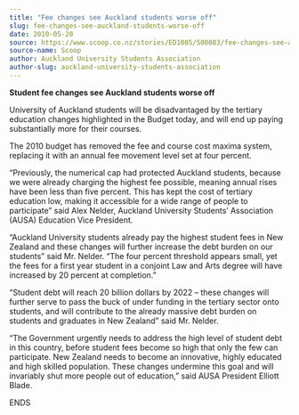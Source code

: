 ```yaml
---
title: "Fee changes see Auckland students worse off"
slug: fee-changes-see-auckland-students-worse-off
date: 2010-05-20
source: https://www.scoop.co.nz/stories/ED1005/S00083/fee-changes-see-auckland-students-worse-off.htm
source-name: Scoop
author: Auckland University Students Association
author-slug: auckland-university-students-association
---
```


<p><b>Student fee changes see Auckland students worse off
</b></p>

<p>University of Auckland students will be
disadvantaged by the tertiary education changes highlighted
in the Budget today, and will end up paying substantially
more for their courses.<p>

<p>The 2010 budget has removed
the fee and course cost maxima system, replacing it with an
annual fee movement level set at four percent.<p>

<p>“Previously, the numerical cap had protected Auckland
students, because we were already charging the highest fee
possible, meaning annual rises have been less than five
percent. This has kept the cost of tertiary education low,
making it accessible for a wide range of people to
participate” said Alex Nelder, Auckland University
Students’ Association (AUSA) Education Vice President.</p>

<p>“Auckland University students already pay the highest
student fees in New Zealand and these changes will further
increase the debt burden on our students” said Mr. Nelder.
“The four percent threshold appears small, yet the fees
for a first year student in a conjoint Law and Arts degree
will have increased by 20 percent at completion.”</p>

<p>“Student debt will reach 20 billion dollars by 2022
– these changes will further serve to pass the buck of
under funding in the tertiary sector onto students, and will
contribute to the already massive debt burden on students
and graduates in New Zealand” said Mr. Nelder.</p>

<p>“The Government urgently needs to address the high
level of student debt in this country, before student fees
become so high that only the few can participate. New
Zealand needs to become an innovative, highly educated and
high skilled population. These changes undermine this goal
and will invariably shut more people out of education,”
said AUSA President Elliott Blade.</p>

<p>ENDS<br><p>




<!--


